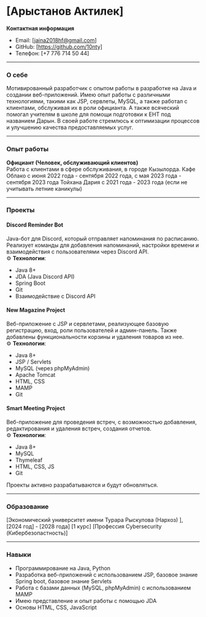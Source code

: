 # [Арыстанов Актилек]

**Контактная информация**
- Email: [jaina2018hf@gmail.com]
- GitHub: [https://github.com/10nty]
- Телефон: [+7 776 714 50 44]

---

### **О себе**
Мотивированный разработчик с опытом работы в разработке на Java и создании веб-приложений. Имею опыт работы с различными технологиями, такими как JSP, сервлеты, MySQL, а также работал с клиентами, обслуживая их в роли официанта. А также всяческий помогал учителям в школе для помощи подготовки к ЕНТ под названием Дарын.  В своей работе стремлюсь к оптимизации процессов и улучшению качества предоставляемых услуг.

---

### **Опыт работы**

**Официант (Человек, обслуживающий клиентов)**  
Работа с клиентами в сфере обслуживания, в городе Кызылорда.
Кафе Облако с июня 2022 года  -  сентября 2022 года, с мая 2023 года - сентября 2023 года 
Тойхана Дария с 2021 года - 2023 года (если не учитывать летние каникулы)


---

### **Проекты**

#### **Discord Reminder Bot**
Java-бот для Discord, который отправляет напоминания по расписанию. Реализует команды для добавления напоминаний, настройки времени и взаимодействия с пользователями через Discord API.  
⚙️ **Технологии**:
- Java 8+
- JDA (Java Discord API)
- Spring Boot
- Git
- Взаимодействие с Discord API

#### **New Magazine Project**
Веб-приложение с JSP и сервлетами, реализующее базовую регистрацию, вход, роли пользователей и админ-панель. Также добавлены функциональности корзины и удаления товаров из нее.  
⚙️ **Технологии**:
- Java 8+
- JSP / Servlets
- MySQL (через phpMyAdmin)
- Apache Tomcat
- HTML, CSS
- MAMP
- Git

#### **Smart Meeting Project**
Веб-приложение для проведения встреч, с возможностью добавления, редактирования и удаления встреч, создания отчетов.  
⚙️ **Технологии**:
- Java 8+
- MySQL
- Thymeleaf
- HTML, CSS, JS
- Git

Проекты активно разрабатываются и будут обновляться.

---

### **Образование**
[Экономический университет имени Турара Рыскулова (Нархоз) ], [2024 год] - [2028 года]
[1 курс]
[Профессия Cybersecurity (Кибербезопастность)]

---

### **Навыки**
- Программирование на Java, Python
- Разработка веб-приложений с использованием JSP, базовое знание Spring boot, базовое знание Servlets
- Работа с базами данных (MySQL, phpMyAdmin) с использованием MAMP
- Имею представление и опыт работы с помощью JDA
- Основы HTML, CSS, JavaScript